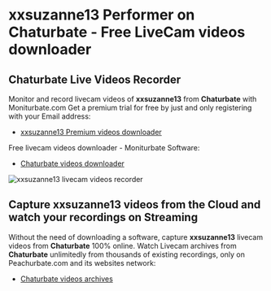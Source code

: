 # xxsuzanne13 Performer on Chaturbate - Free LiveCam videos downloader

## Chaturbate Live Videos Recorder

Monitor and record livecam videos of **xxsuzanne13** from **Chaturbate** with Moniturbate.com
Get a premium trial for free by just and only registering with your Email address:
* [xxsuzanne13 Premium videos downloader](https://moniturbate.com/request-demo-licence-key.html)

Free livecam videos downloader - Moniturbate Software:
* [Chaturbate videos downloader](https://moniturbate.com/moniturbate-download-software.html)

![xxsuzanne13 livecam videos recorder](https://peachurnet.com/templates/moniturbate-software.png)


## Capture xxsuzanne13 videos from the Cloud and watch your recordings on Streaming

Without the need of downloading a software, capture **xxsuzanne13** livecam videos from **Chaturbate** 100% online.
Watch Livecam archives from **Chaturbate** unlimitedly from thousands of existing recordings, only on Peachurbate.com and its websites network:
* [Chaturbate videos archives](https://peachurnet.com/)
